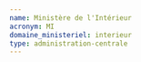 ```yaml
---
name: Ministère de l'Intérieur
acronym: MI
domaine_ministeriel: interieur
type: administration-centrale
---
```

